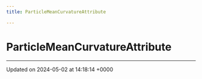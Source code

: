```yaml
---
title: ParticleMeanCurvatureAttribute

---
```


# ParticleMeanCurvatureAttribute





-------------------------------

Updated on 2024-05-02 at 14:18:14 +0000